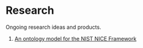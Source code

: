 # Research

Ongoing research ideas and products.

1. [An ontology model for the NIST NICE Framework](nice2021/readme.md)
